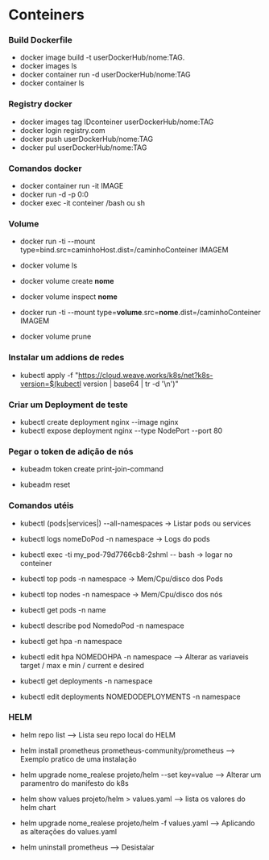 <h1> Conteiners </h1>


### Build Dockerfile
* docker image build -t userDockerHub/nome:TAG.
* docker images ls
* docker container run -d userDockerHub/nome:TAG
* docker container ls


### Registry docker
* docker images tag IDconteiner userDockerHub/nome:TAG
* docker login registry.com
* docker push userDockerHub/nome:TAG
* docker pul userDockerHub/nome:TAG

### Comandos docker 

* docker container run -it IMAGE
* docker run -d -p 0:0
* docker exec -it conteiner /bash ou sh

### Volume


* docker run -ti --mount type=bind.src=caminhoHost.dist=/caminhoConteiner IMAGEM

* docker volume ls

* docker volume create **nome**

* docker volume inspect **nome**


* docker run -ti --mount type=**volume**.src=**nome**.dist=/caminhoConteiner IMAGEM


 


* docker volume prune
 
### Instalar um addions de redes

* kubectl apply -f "https://cloud.weave.works/k8s/net?k8s-version=$(kubectl version | base64 | tr -d '\n')"
 
 
### Criar um Deployment de teste
* kubectl create deployment nginx --image nginx
* kubectl expose deployment nginx --type NodePort --port 80


### Pegar o token de adição de nós 

* kubeadm  token create print-join-command
 
* kubeadm reset 

### Comandos utéis
* kubectl (pods|services|) --all-namespaces -> Listar pods ou services

* kubectl logs nomeDoPod -n namespace -> Logs do pods


* kubectl exec -ti my_pod-79d7766cb8-2shml -- bash -> logar no conteiner


* kubectl top pods -n namespace -> Mem/Cpu/disco dos Pods

* kubectl top nodes -n namespace -> Mem/Cpu/disco dos nós


* kubectl get pods -n name 

* kubectl describe pod NomedoPod -n namespace


* kubectl get hpa -n namespace

* kubectl edit hpa  NOMEDOHPA -n namespace -->  Alterar as variaveis target / max e min / current e desired


* kubectl get deployments -n namespace

* kubectl edit deployments NOMEDODEPLOYMENTS -n namespace

### HELM

* helm repo list --> Lista seu repo local do HELM

* helm install prometheus prometheus-community/prometheus --> Exemplo pratico de uma instalação 

* helm upgrade nome_realese projeto/helm --set key=value --> Alterar um paramentro do manifesto do k8s

* helm show values projeto/helm > values.yaml --> lista os valores do helm chart

* helm upgrade nome_realese projeto/helm -f values.yaml  --> Aplicando as alterações do values.yaml

* helm uninstall  prometheus --> Desistalar 



 

